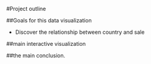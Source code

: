 #Project outline 

##Goals for this data visualization
* Discover the relationship between country and sale



##main interactive visualization

##the main conclusion.

